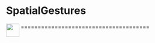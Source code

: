 # SpatialGestures
<img align=top src="https://raw.githubusercontent.com/pmanot/SpatialGestures/Assets/logo.png" width="36" height="36">
======================================
